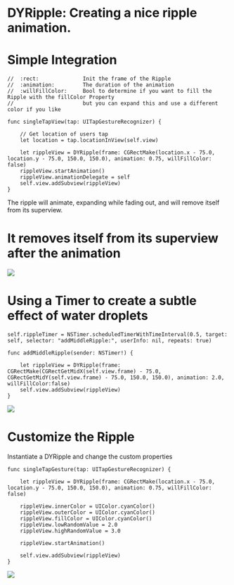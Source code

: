 # DYRipple: Creating a nice ripple animation.
# Simple Integration

    //  :rect:              Init the frame of the Ripple
    //  :animation:         The duration of the animation
    //  :willFillColor:     Bool to determine if you want to fill the Ripple with the fillColor Property 
    //                      but you can expand this and use a different color if you like

    func singleTapView(tap: UITapGestureRecognizer) {
    
        // Get location of users tap
        let location = tap.locationInView(self.view)
        
        let rippleView = DYRipple(frame: CGRectMake(location.x - 75.0, location.y - 75.0, 150.0, 150.0), animation: 0.75, willFillColor: false)
        rippleView.startAnimation()
        rippleView.animationDelegate = self
        self.view.addSubview(rippleView)
    }

The ripple will animate, expanding while fading out, and will remove itself from its superview.
# It removes itself from its superview after the animation

![](https://raw.githubusercontent.com/dannyYassine/DYRipple/master/TapRipple.gif)

# Using a Timer to create a subtle effect of water droplets

    self.rippleTimer = NSTimer.scheduledTimerWithTimeInterval(0.5, target: self, selector: "addMiddleRipple:", userInfo: nil, repeats: true)
    
    func addMiddleRipple(sender: NSTimer!) {
        
        let rippleView = DYRipple(frame: CGRectMake(CGRectGetMidX(self.view.frame) - 75.0, CGRectGetMidY(self.view.frame) - 75.0, 150.0, 150.0), animation: 2.0, willFillColor:false)
        self.view.addSubview(rippleView)
    }
    

![](https://raw.githubusercontent.com/dannyYassine/DYRipple/master/RainRipple.gif)

# Customize the Ripple
Instantiate a DYRipple and change the custom properties

    func singleTapGesture(tap: UITapGestureRecognizer) {
    
        let rippleView = DYRipple(frame: CGRectMake(location.x - 75.0, location.y - 75.0, 150.0, 150.0), animation: 0.75, willFillColor: false)
        
        rippleView.innerColor = UIColor.cyanColor()
        rippleView.outerColor = UIColor.cyanColor()
        rippleView.fillColor = UIColor.cyanColor()
        rippleView.lowRandomValue = 2.0
        rippleView.highRandomValue = 3.0
        
        rippleView.startAnimation()
        
        self.view.addSubview(rippleView)
    }


![](https://raw.githubusercontent.com/dannyYassine/DYRipple/master/newCustomGif.gif)
